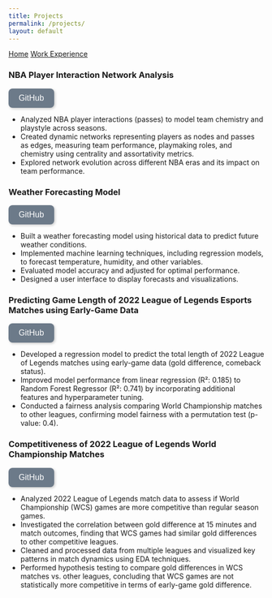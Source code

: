 ```yaml
---
title: Projects
permalink: /projects/
layout: default
---
```


[Home](../)
[Work Experience](/work_exper/)

### NBA Player Interaction Network Analysis

<a href="https://github.com/bbeat2782/nba-analysis" target="_blank">
  <button style="background-color: #6C7A89; color: white; border: none; padding: 10px 20px; 
             border-radius: 8px; font-size: 16px; cursor: pointer; transition: 0.3s; 
             box-shadow: 2px 2px 5px rgba(0, 0, 0, 0.2);">
    GitHub
  </button>
</a>

- Analyzed NBA player interactions (passes) to model team chemistry and playstyle across seasons.
- Created dynamic networks representing players as nodes and passes as edges, measuring team performance, playmaking roles, and chemistry using centrality and assortativity metrics.
- Explored network evolution across different NBA eras and its impact on team performance.

### Weather Forecasting Model

<a href="https://github.com/brighyama/LoL-prediction-model" target="_blank">
  <button style="background-color: #6C7A89; color: white; border: none; padding: 10px 20px; 
             border-radius: 8px; font-size: 16px; cursor: pointer; transition: 0.3s; 
             box-shadow: 2px 2px 5px rgba(0, 0, 0, 0.2);">
    GitHub
  </button>
</a>

- Built a weather forecasting model using historical data to predict future weather conditions.
- Implemented machine learning techniques, including regression models, to forecast temperature, humidity, and other variables.
- Evaluated model accuracy and adjusted for optimal performance.
- Designed a user interface to display forecasts and visualizations.

### Predicting Game Length of 2022 League of Legends Esports Matches using Early-Game Data

<a href="https://github.com/brighyama/LoL-data-analysis" target="_blank">
  <button style="background-color: #6C7A89; color: white; border: none; padding: 10px 20px; 
             border-radius: 8px; font-size: 16px; cursor: pointer; transition: 0.3s; 
             box-shadow: 2px 2px 5px rgba(0, 0, 0, 0.2);">
    GitHub
  </button>
</a>

- Developed a regression model to predict the total length of 2022 League of Legends matches using early-game data (gold difference, comeback status).
- Improved model performance from linear regression (R²: 0.185) to Random Forest Regressor (R²: 0.741) by incorporating additional features and hyperparameter tuning.
- Conducted a fairness analysis comparing World Championship matches to other leagues, confirming model fairness with a permutation test (p-value: 0.4).

### Competitiveness of 2022 League of Legends World Championship Matches

  <a href="https://github.com/brighyama/LoL-data-analysis" target="_blank">
    <button style="background-color: #6C7A89; color: white; border: none; padding: 10px 20px; 
            border-radius: 8px; font-size: 16px; cursor: pointer; transition: 0.3s; 
            box-shadow: 2px 2px 5px rgba(0, 0, 0, 0.2);">
      GitHub
    </button>
  </a>


- Analyzed 2022 League of Legends match data to assess if World Championship (WCS) games are more competitive than regular season games.
- Investigated the correlation between gold difference at 15 minutes and match outcomes, finding that WCS games had similar gold differences to other competitive leagues.
- Cleaned and processed data from multiple leagues and visualized key patterns in match dynamics using EDA techniques.
- Performed hypothesis testing to compare gold differences in WCS matches vs. other leagues, concluding that WCS games are not statistically more competitive in terms of early-game gold difference.